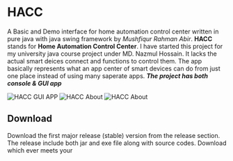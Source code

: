 #                                                            HACC
A Basic and Demo interface for home automation control center written in pure java with java swing framework by _Mushfiqur Rahman Abir_. **HACC** stands for **Home Automation Control Center**. I have started this project for my university java course project under MD. Nazmul Hossain. It lacks the actual smart deices connect and functions to control them. The app basically represents what an app center of smart devices can do from just one place instead of using many saperate apps. 
***The project has both console & GUI app***

![HACC GUI APP](https://i.imgur.com/2o6YMAC.png)
![HACC About](https://i.imgur.com/AU8oTS5.png)
![HACC About](https://i.imgur.com/Dy5OwN3.png)

## Download
Download the first major release (stable) version from the release section. The release include both jar and exe file along with source codes. Download which ever meets your 
